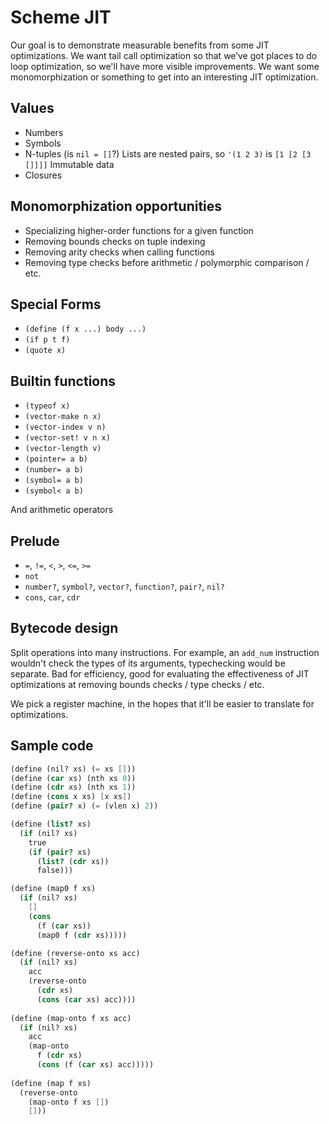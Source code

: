 # Scheme JIT

Our goal is to demonstrate measurable benefits from some JIT optimizations.
We want tail call optimization so that we’ve got places to do loop optimization, so we'll have more visible improvements.
We want some monomorphization or something to get into an interesting JIT optimization.

## Values
- Numbers
- Symbols
- N-tuples (is `nil = []`?)
  Lists are nested pairs, so `'(1 2 3)` is `[1 [2 [3 []]]]`
  Immutable data
- Closures

## Monomorphization opportunities
- Specializing higher-order functions for a given function
- Removing bounds checks on tuple indexing
- Removing arity checks when calling functions
- Removing type checks before arithmetic / polymorphic comparison / etc.

## Special Forms

- `(define (f x ...) body ...)`
- `(if p t f)`
- `(quote x)`

## Builtin functions

- `(typeof x)`
- `(vector-make n x)`
- `(vector-index v n)`
- `(vector-set! v n x)`
- `(vector-length v)`
- `(pointer= a b)`
- `(number= a b)`
- `(symbol= a b)`
- `(symbol< a b)`

And arithmetic operators

## Prelude

- `=`, `!=`, `<`, `>`, `<=`, `>=`
- `not`
- `number?`, `symbol?`, `vector?`, `function?`, `pair?`, `nil?`
- `cons`, `car`, `cdr`

## Bytecode design

Split operations into many instructions.
For example, an `add_num` instruction wouldn't check the types of its arguments, typechecking would be separate.
Bad for efficiency, good for evaluating the effectiveness of JIT optimizations at removing bounds checks / type checks / etc.

We pick a register machine, in the hopes that it'll be easier to translate for optimizations.

## Sample code

```scheme
(define (nil? xs) (= xs []))
(define (car xs) (nth xs 0))
(define (cdr xs) (nth xs 1))
(define (cons x xs) [x xs])
(define (pair? x) (= (vlen x) 2))

(define (list? xs)
  (if (nil? xs)
    true
    (if (pair? xs)
      (list? (cdr xs))
      false)))

(define (map0 f xs)
  (if (nil? xs)
    []
    (cons
      (f (car xs))
      (map0 f (cdr xs)))))

(define (reverse-onto xs acc)
  (if (nil? xs)
    acc
    (reverse-onto
      (cdr xs)
      (cons (car xs) acc))))
      
(define (map-onto f xs acc)
  (if (nil? xs)
    acc
    (map-onto
      f (cdr xs)
      (cons (f (car xs) acc)))))
      
(define (map f xs)
  (reverse-onto
    (map-onto f xs [])
    []))
```
